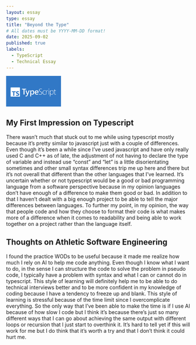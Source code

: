 ```yaml
---
layout: essay
type: essay
title: "Beyond the Type"
# All dates must be YYYY-MM-DD format!
date: 2025-09-02
published: true
labels:
  - TypeScript
  - Technical Essay
---
```


<img width="150px" class="rounded float-start pe-4" src="/img/typescript-logo.png">

## My First Impression on Typescript
There wasn’t much that stuck out to me while using typescript mostly because it’s pretty similar to javascript just with a couple of differences. Even though it’s been a while since I’ve used javascript and have only really used C and C++ as of late, the adjustment of not having to declare the type of variable and instead use “const” and “let” is a little disorientating sometimes and other small syntax differences trip me up here and there but it’s not overall that different than the other languages that I’ve learned. It’s uncertain whether or not typescript would be a good or bad programming language from a software perspective because in my opinion languages don’t have enough of a difference to make them good or bad. In addition to that I haven’t dealt with a big enough project to be able to tell the major differences between languages. To further my point, in my opinion, the way that people code and how they choose to format their code is what makes more of a difference when it comes to readability and being able to work together on a project rather than the language itself. 

## Thoughts on Athletic Software Engineering
I found the practice WODs to be useful because it made me realize how much I rely on AI to help me code anything. Even though I know what I want to do, in the sense I can structure the code to solve the problem in pseudo code, I typically have a problem with syntax and what I can or cannot do in typescript. This style of learning will definitely help me to be able to do technical interviews better and to be more confident in my knowledge of coding because I have a tendency to freeze up and blank. This style of learning is stressful because of the time limit since I overcomplicate everything. So the only way that I’ve been able to make the time is if I use AI because of how slow I code but I think it’s because there’s just so many different ways that I can go about achieving the same output with different loops or recursion that I just start to overthink it. It’s hard to tell yet if this will work for me but I do think that it’s worth a try and that I don’t think it could hurt me.

